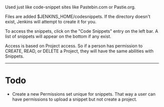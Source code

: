 Used just like code-snippet sites like Pastebin.com or Pastie.org.

Files are added $JENKINS_HOME/codesnippets. If the directory doesn't exist, Jenkins will attempt to create it for you.

To access the snippets, click on the "Code Snippets" entry on the left bar.
A list of snippets will appear on the bottom if any exist.

Access is based on Project access. So if a person has permission to CREATE, READ, or DELETE a Project, they will have the same abilities with Snippets.

-----

Todo
=====
* Create a new Permissions set unique for snippets. That way a user can have permissions to upload a snippet but not create a project.
